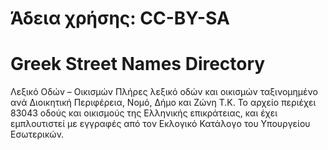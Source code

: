 # Άδεια χρήσης: CC-BY-SA 
# Greek Street Names Directory 
Λεξικό Οδών – Οικισμών
Πλήρες λεξικό οδών και οικισμών ταξινομημένο ανά Διοικητική Περιφέρεια, Νομό, Δήμο και Ζώνη Τ.Κ. Το αρχείο περιέχει 83043 οδούς και οικισμούς της Ελληνικής επικράτειας, και έχει εμπλουτιστεί με εγγραφές από τον Εκλογικό Κατάλογο του Υπουργείου Εσωτερικών. 



